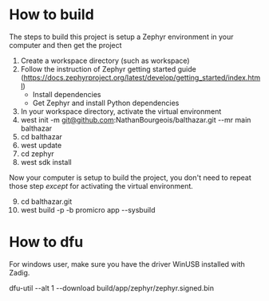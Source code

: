 # How to build

The steps to build this project is setup a Zephyr environment in your computer and then get the project

1. Create a workspace directory (such as workspace)
2. Follow the instruction of Zephyr getting started guide (https://docs.zephyrproject.org/latest/develop/getting_started/index.html)
	* Install dependencies
	* Get Zephyr and install Python dependencies
3. In your workspace directory, activate the virtual environment
4. west init -m git@github.com:NathanBourgeois/balthazar.git --mr main balthazar
5. cd balthazar
6. west update
7. cd zephyr
8. west sdk install

Now your computer is setup to build the project, you don't need to repeat those step *except* for activating the virtual environment.

9. cd balthazar.git
10. west build -p -b promicro app --sysbuild

# How to dfu

For windows user, make sure you have the driver WinUSB installed with Zadig.

dfu-util --alt 1 --download build/app/zephyr/zephyr.signed.bin
